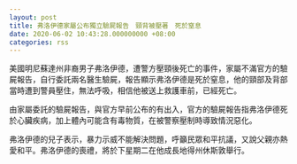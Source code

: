 ```yaml
---
layout: post
title: 弗洛伊德家屬公布獨立驗屍報告　頸背被壓著　死於窒息
date: 2020-06-02 10:43:28.000000000 +08:00
categories: rss
---
```


美國明尼蘇達州非裔男子弗洛伊德，遭警方壓頸後死亡的事件，家屬不滿官方的驗屍報告，自行委託兩名醫生驗屍，報告顯示弗洛伊德是死於窒息，他的頸部及背部當時遭到警員壓住，無法呼吸，相信他被送上救護車前，已經死亡。

由家屬委託的驗屍報告，與官方早前公布的有出入，官方的驗屍報告指弗洛伊德死於心臟疾病，加上體內可能含有毒物質，在被警察壓制時導致情況惡化。

弗洛伊德的兒子表示，暴力示威不能解決問題，呼籲民眾和平抗議，又說父親亦熱愛和平。弗洛伊德的喪禮，將於下星期二在他成長地得州休斯敦舉行。
